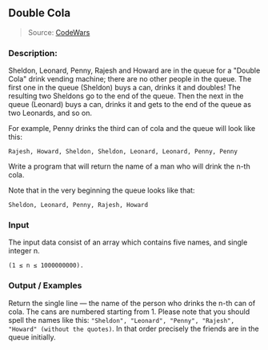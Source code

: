 ## Double Cola

> Source: [CodeWars](https://www.codewars.com/kata/double-cola)

### Description:

Sheldon, Leonard, Penny, Rajesh and Howard are in the queue for a "Double Cola" drink vending machine; there are no
other people in the queue. The first one in the queue (Sheldon) buys a can, drinks it and doubles! The resulting
two Sheldons go to the end of the queue. Then the next in the queue (Leonard) buys a can, drinks it and gets
to the end of the queue as two Leonards, and so on.

For example, Penny drinks the third can of cola and the queue will look like this:

```
Rajesh, Howard, Sheldon, Sheldon, Leonard, Leonard, Penny, Penny
```

Write a program that will return the name of a man who will drink the n-th cola.

Note that in the very beginning the queue looks like that:

```
Sheldon, Leonard, Penny, Rajesh, Howard
```

### Input

The input data consist of an array which contains five names, and single integer n.

```
(1 ≤ n ≤ 1000000000).
```

### Output / Examples

Return the single line — the name of the person who drinks the n-th can of cola. The cans are numbered starting from 1.
Please note that you should spell the names like this: `"Sheldon", "Leonard", "Penny", "Rajesh", "Howard" (without the quotes)`.
In that order precisely the friends are in the queue initially.